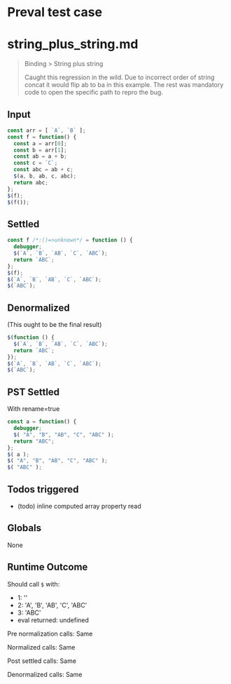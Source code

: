 # Preval test case

# string_plus_string.md

> Binding > String plus string
>
> Caught this regression in the wild. Due to incorrect order of string concat it would flip ab to ba in this example.
> The rest was mandatory code to open the specific path to repro the bug.

## Input

`````js filename=intro
const arr = [ `A`, `B` ];
const f = function() {
  const a = arr[0];
  const b = arr[1];
  const ab = a + b;
  const c = `C`;
  const abc = ab + c;
  $(a, b, ab, c, abc);
  return abc;
};
$(f);
$(f());
`````


## Settled


`````js filename=intro
const f /*:()=>unknown*/ = function () {
  debugger;
  $(`A`, `B`, `AB`, `C`, `ABC`);
  return `ABC`;
};
$(f);
$(`A`, `B`, `AB`, `C`, `ABC`);
$(`ABC`);
`````


## Denormalized
(This ought to be the final result)

`````js filename=intro
$(function () {
  $(`A`, `B`, `AB`, `C`, `ABC`);
  return `ABC`;
});
$(`A`, `B`, `AB`, `C`, `ABC`);
$(`ABC`);
`````


## PST Settled
With rename=true

`````js filename=intro
const a = function() {
  debugger;
  $( "A", "B", "AB", "C", "ABC" );
  return "ABC";
};
$( a );
$( "A", "B", "AB", "C", "ABC" );
$( "ABC" );
`````


## Todos triggered


- (todo) inline computed array property read


## Globals


None


## Runtime Outcome


Should call `$` with:
 - 1: '<function>'
 - 2: 'A', 'B', 'AB', 'C', 'ABC'
 - 3: 'ABC'
 - eval returned: undefined

Pre normalization calls: Same

Normalized calls: Same

Post settled calls: Same

Denormalized calls: Same

